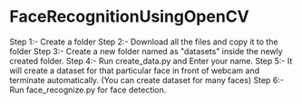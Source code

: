 # FaceRecognitionUsingOpenCV

Step 1:- Create a folder 
Step 2:- Download all the files and copy it to the folder
Step 3:- Create a new folder named as "datasets" inside the newly created folder.
Step 4:- Run create_data.py and Enter your name.
Step 5:- It will create a dataset for that particular face in front of webcam and terminate automatically.
        (You can create dataset for many faces)
Step 6:- Run face_recognize.py for face detection.

